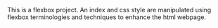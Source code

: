 This is a flexbox project.
An index and css style are manipulated using flexbox terminologies and techniques to enhance the html webpage.
